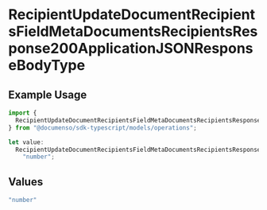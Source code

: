# RecipientUpdateDocumentRecipientsFieldMetaDocumentsRecipientsResponse200ApplicationJSONResponseBodyType

## Example Usage

```typescript
import {
  RecipientUpdateDocumentRecipientsFieldMetaDocumentsRecipientsResponse200ApplicationJSONResponseBodyType,
} from "@documenso/sdk-typescript/models/operations";

let value:
  RecipientUpdateDocumentRecipientsFieldMetaDocumentsRecipientsResponse200ApplicationJSONResponseBodyType =
    "number";
```

## Values

```typescript
"number"
```